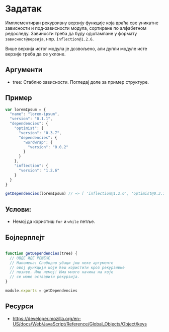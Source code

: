 # Задатак

Имплементиран рекурзивну верзију функције која враћа све уникатне зависности и под-зависности модула, сортиране по алфабетном редоследу. Завиности треба да буду одштампане у формату `зависност@верзија`, нпр. `inflection@1.2.6`.

Више верзија истог модула је дозвољено, али дупли модуле исте верзије треба да се уклоне.

## Аргументи

* tree: Стаблно зависности. Погледај доле за пример структуре.

## Пример

```js
var loremIpsum = {
  "name": "lorem-ipsum",
  "version": "0.1.1",
  "dependencies": {
    "optimist": {
      "version": "0.3.7",
      "dependencies": {
        "wordwrap": {
          "version": "0.0.2"
        }
      }
    },
    "inflection": {
      "version": "1.2.6"
    }
  }
}

getDependencies(loremIpsum) // => [ 'inflection@1.2.6', 'optimist@0.3.7', 'wordwrap@0.0.2' ]

```

## Услови:

* Немој да користиш `for` и `while` петље.

## Бојлерплејт

```js

function getDependencies(tree) {
  // ОВДЕ ИДЕ РЕШЕЊЕ
  // Напомена: Слободно убаци још неке аргументе
  // овој функцији које ћеш користити кроз рекурзивне
  // позиве. Или немој! Има много начина на које
  // се може остварити рекурзија.
}

module.exports = getDependencies

```

## Ресурси

* https://developer.mozilla.org/en-US/docs/Web/JavaScript/Reference/Global_Objects/Object/keys
